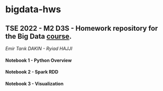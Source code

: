 # bigdata-hws
## TSE 2022 - M2 D3S - Homework repository for the Big Data [course](https://waterponey.github.io/BigDataClass).
*Emir Tarık DAKIN - Ryiad HAJJI*


#### Notebook 1 - Python Overview
#### Notebook 2 - Spark RDD
#### Notebook 3 - Visualization
